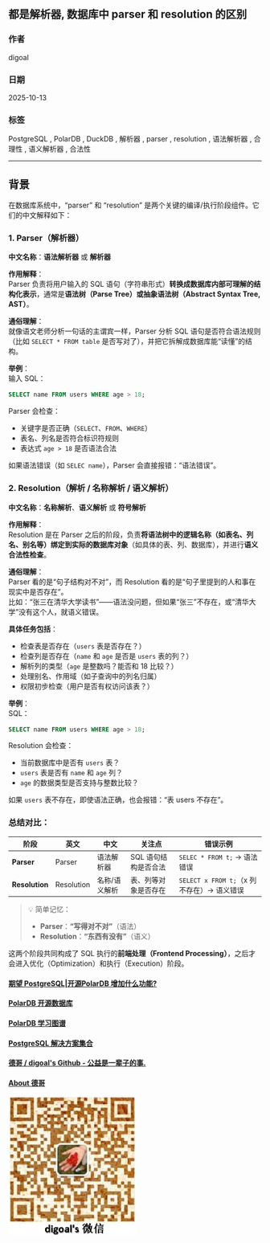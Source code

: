 ## 都是解析器, 数据库中 parser 和 resolution 的区别      
                                                      
### 作者                                                      
digoal                                                      
                                                      
### 日期                                                      
2025-10-13                                                     
                                                      
### 标签                                                      
PostgreSQL , PolarDB , DuckDB , 解析器 , parser , resolution , 语法解析器 , 合理性 , 语义解析器 , 合法性                    
                                                      
----                                                      
                                                      
## 背景    
在数据库系统中，“parser” 和 “resolution” 是两个关键的编译/执行阶段组件。它们的中文解释如下：

### 1. **Parser（解析器）**

**中文名称**：**语法解析器** 或 **解析器**

**作用解释**：  
Parser 负责将用户输入的 SQL 语句（字符串形式）**转换成数据库内部可理解的结构化表示**，通常是**语法树（Parse Tree）或抽象语法树（Abstract Syntax Tree, AST）**。

**通俗理解**：  
就像语文老师分析一句话的主谓宾一样，Parser 分析 SQL 语句是否符合语法规则（比如 `SELECT * FROM table` 是否写对了），并把它拆解成数据库能“读懂”的结构。

**举例**：  
输入 SQL：  
```sql
SELECT name FROM users WHERE age > 18;
```
Parser 会检查：
- 关键字是否正确（`SELECT`、`FROM`、`WHERE`）
- 表名、列名是否符合标识符规则
- 表达式 `age > 18` 是否语法合法

如果语法错误（如 `SELEC name`），Parser 会直接报错：“语法错误”。

### 2. **Resolution（解析 / 名称解析 / 语义解析）**

**中文名称**：**名称解析**、**语义解析** 或 **符号解析**

**作用解释**：  
Resolution 是在 Parser 之后的阶段，负责**将语法树中的逻辑名称（如表名、列名、别名等）绑定到实际的数据库对象**（如具体的表、列、数据库），并进行**语义合法性检查**。

**通俗理解**：  
Parser 看的是“句子结构对不对”，而 Resolution 看的是“句子里提到的人和事在现实中是否存在”。  
比如：“张三在清华大学读书”——语法没问题，但如果“张三”不存在，或“清华大学”没有这个人，就语义错误。

**具体任务包括**：
- 检查表是否存在（`users` 表是否存在？）
- 检查列是否存在（`name` 和 `age` 是否是 `users` 表的列？）
- 解析列的类型（`age` 是整数吗？能否和 18 比较？）
- 处理别名、作用域（如子查询中的列名归属）
- 权限初步检查（用户是否有权访问该表？）

**举例**：  
SQL：  
```sql
SELECT name FROM users WHERE age > 18;
```
Resolution 会检查：
- 当前数据库中是否有 `users` 表？
- `users` 表是否有 `name` 和 `age` 列？
- `age` 的数据类型是否支持与整数比较？

如果 `users` 表不存在，即使语法正确，也会报错：“表 users 不存在”。

### 总结对比：

| 阶段        | 英文         | 中文           | 关注点               | 错误示例                     |
|-------------|--------------|----------------|----------------------|------------------------------|
| **Parser**  | Parser       | 语法解析器     | SQL 语句结构是否合法 | `SELEC * FROM t;` → 语法错误 |
| **Resolution** | Resolution | 名称/语义解析  | 表、列等对象是否存在 | `SELECT x FROM t;`（x 列不存在）→ 语义错误 |

> 💡 简单记忆：  
> - **Parser**：**“写得对不对”**（语法）  
> - **Resolution**：**“东西有没有”**（语义）

这两个阶段共同构成了 SQL 执行的**前端处理（Frontend Processing）**，之后才会进入优化（Optimization）和执行（Execution）阶段。
     
#### [期望 PostgreSQL|开源PolarDB 增加什么功能?](https://github.com/digoal/blog/issues/76 "269ac3d1c492e938c0191101c7238216")
  
  
#### [PolarDB 开源数据库](https://openpolardb.com/home "57258f76c37864c6e6d23383d05714ea")
  
  
#### [PolarDB 学习图谱](https://www.aliyun.com/database/openpolardb/activity "8642f60e04ed0c814bf9cb9677976bd4")
  
  
#### [PostgreSQL 解决方案集合](../201706/20170601_02.md "40cff096e9ed7122c512b35d8561d9c8")
  
  
#### [德哥 / digoal's Github - 公益是一辈子的事.](https://github.com/digoal/blog/blob/master/README.md "22709685feb7cab07d30f30387f0a9ae")
  
  
#### [About 德哥](https://github.com/digoal/blog/blob/master/me/readme.md "a37735981e7704886ffd590565582dd0")
  
  
![digoal's wechat](../pic/digoal_weixin.jpg "f7ad92eeba24523fd47a6e1a0e691b59")
  
